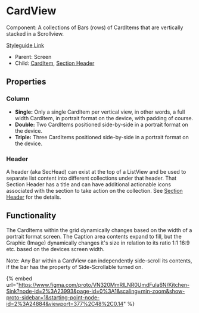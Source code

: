 # CardView

Component: A collections of Bars (rows) of CardItems that are vertically stacked in a Scrollview.

[Styleguide Link](https://zpl.io/aBvePwQ)

* Parent: Screen
* Child: [CardItem](card-item.md), [Section Header](../../components/sec-head.md)

## Properties

### Column

* **Single:** Only a single CardItem per vertical view, in other words, a full width CardItem, in portrait format on the device, with padding of course.
* **Double:** Two CardItems positioned side-by-side in a portrait format on the device.
* **Triple:** Three CardItems positioned side-by-side in a portrait format on the device.

### Header

A header (aka SecHead) can exist at the top of a ListView and be used to separate list content into different collections under that header. That Section Header has a title and can have additional actionable icons associated with the section to take action on the collection. See [Section Header](../../components/sec-head.md) for the details.

## Functionality

The CardItems within the grid dynamically changes based on the width of a portrait format screen. The Caption area contents expand to fill, but the Graphic (Image) dynamically changes it's size in relation to its ratio 1:1 16:9 etc. based on the devices screen width.

Note: Any Bar within a CardView can independently side-scroll its contents, if the bar has the property of Side-Scrollable turned on.

{% embed url="https://www.figma.com/proto/VN320MmRlLNR0UmdFula6N/Kitchen-Sink?node-id=2%3A23993&page-id=0%3A1&scaling=min-zoom&show-proto-sidebar=1&starting-point-node-id=2%3A24884&viewport=377%2C48%2C0.14" %}

